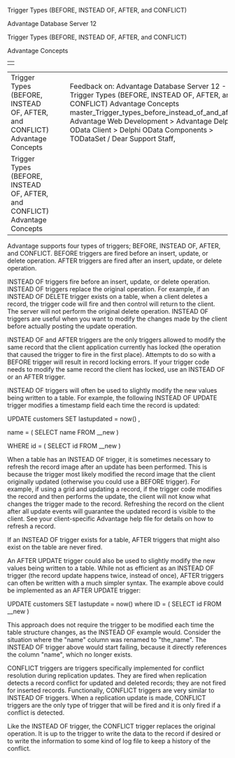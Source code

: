 Trigger Types (BEFORE, INSTEAD OF, AFTER, and CONFLICT)




Advantage Database Server 12  

Trigger Types (BEFORE, INSTEAD OF, AFTER, and CONFLICT)

Advantage Concepts

|  |
| --- |
|  |

|  |  |  |  |  |
| --- | --- | --- | --- | --- |
| Trigger Types (BEFORE, INSTEAD OF, AFTER, and CONFLICT)  Advantage Concepts |  |  | Feedback on: Advantage Database Server 12 - Trigger Types (BEFORE, INSTEAD OF, AFTER, and CONFLICT) Advantage Concepts master\_Trigger\_types\_before\_instead\_of\_and\_after\_ Advantage Web Development > Advantage Delphi OData Client > Delphi OData Components > TODataSet / Dear Support Staff, |  |
| Trigger Types (BEFORE, INSTEAD OF, AFTER, and CONFLICT)  Advantage Concepts |  |  |  |  |

Advantage supports four types of triggers; BEFORE, INSTEAD OF, AFTER, and CONFLICT. BEFORE triggers are fired before an insert, update, or delete operation. AFTER triggers are fired after an insert, update, or delete operation.

INSTEAD OF triggers fire before an insert, update, or delete operation. INSTEAD OF triggers replace the original operation. For example, if an INSTEAD OF DELETE trigger exists on a table, when a client deletes a record, the trigger code will fire and then control will return to the client. The server will not perform the original delete operation. INSTEAD OF triggers are useful when you want to modify the changes made by the client before actually posting the update operation.

INSTEAD OF and AFTER triggers are the only triggers allowed to modify the same record that the client application currently has locked (the operation that caused the trigger to fire in the first place). Attempts to do so with a BEFORE trigger will result in record locking errors. If your trigger code needs to modify the same record the client has locked, use an INSTEAD OF or an AFTER trigger.

INSTEAD OF triggers will often be used to slightly modify the new values being written to a table. For example, the following INSTEAD OF UPDATE trigger modifies a timestamp field each time the record is updated:

UPDATE customers SET lastupdated = now() ,

name = ( SELECT name FROM \_\_new )

WHERE id = ( SELECT id FROM \_\_new )

When a table has an INSTEAD OF trigger, it is sometimes necessary to refresh the record image after an update has been performed. This is because the trigger most likely modified the record image that the client originally updated (otherwise you could use a BEFORE trigger). For example, if using a grid and updating a record, if the trigger code modifies the record and then performs the update, the client will not know what changes the trigger made to the record. Refreshing the record on the client after all update events will guarantee the updated record is visible to the client. See your client-specific Advantage help file for details on how to refresh a record.

If an INSTEAD OF trigger exists for a table, AFTER triggers that might also exist on the table are never fired.

An AFTER UPDATE trigger could also be used to slightly modify the new values being written to a table. While not as efficient as an INSTEAD OF trigger (the record update happens twice, instead of once), AFTER triggers can often be written with a much simpler syntax. The example above could be implemented as an AFTER UPDATE trigger:

UPDATE customers SET lastupdate = now() where ID = ( SELECT id FROM \_\_new )

This approach does not require the trigger to be modified each time the table structure changes, as the INSTEAD OF example would. Consider the situation where the "name" column was renamed to "the\_name". The INSTEAD OF trigger above would start failing, because it directly references the column "name", which no longer exists.

CONFLICT triggers are triggers specifically implemented for conflict resolution during replication updates. They are fired when replication detects a record conflict for updated and deleted records; they are not fired for inserted records. Functionally, CONFLICT triggers are very similar to INSTEAD OF triggers. When a replication update is made, CONFLICT triggers are the only type of trigger that will be fired and it is only fired if a conflict is detected.

Like the INSTEAD OF trigger, the CONFLICT trigger replaces the original operation. It is up to the trigger to write the data to the record if desired or to write the information to some kind of log file to keep a history of the conflict.